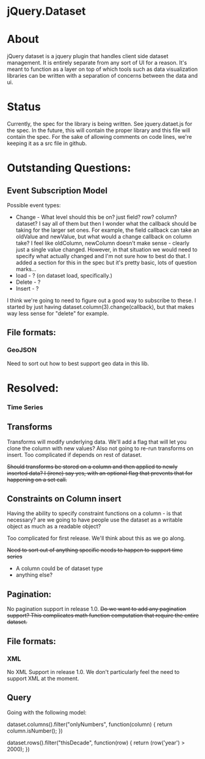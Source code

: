 jQuery.Dataset
==============

# About

jQuery dataset is a jquery plugin that handles client side dataset management. It is entirely separate from any sort of UI for a reason. It's meant to function as a layer on top of which tools such as data visualization libraries can be written with a separation of concerns between the data and ui.

# Status

Currently, the spec for the library is being written.
See jquery.dataet.js for the spec. In the future, this will contain the proper library and this file will contain the spec. For the sake of allowing comments on code lines, we're keeping it as a src file in github.

# Outstanding Questions:

## Event Subscription Model

Possible event types:

* Change - What level should this be on? just field? row? column? dataset? I say all of them but then I wonder what the callback should be taking for the larger set ones. For example, the field callback can take an oldValue and newValue, but what would a change callback on column take? I feel like oldColumn, newColumn doesn't make sense - clearly just a single value changed. However, in that situation we would need to specify what actually changed and I'm not sure how to best do that. I added a section for this in the spec but it's pretty basic, lots of question marks...
* load - ? (on dataset load, specifically.)
* Delete - ?
* Insert - ?

I think we're going to need to figure out a good way to subscribe to these. I started by just having dataset.column(3).change(callback), but that makes way less sense for "delete" for example.

## File formats:

### GeoJSON

Need to sort out how to best support geo data in this lib.



# Resolved:

### Time Series

## Transforms

Transforms will modify underlying data. We'll add a flag that will let you clone the column with new values?
Also not going to re-run transforms on insert. Too complicated if depends on rest of dataset.

<del>Should transforms be stored on a column and then applied to newly inserted data? I (irene) say yes, with an optional flag that prevents that for happening on a set call.

## Constraints on Column insert
Having the ability to specify constraint functions on a column - is that necessary? are we going to have people use the dataset as a writable object as much as a readable object?</del>

Too complicated for first release. We'll think about this as we go along.

<del>Need to sort out of anything specific needs to happen to support time series
* A column could be of dataset type
* anything else?</del>

## Pagination:

No pagination support in release 1.0.
<del>Do we want to add any pagination support? This complicates math function computation that require the entire dataset.</del>

## File formats:

### XML
No XML Support in release 1.0.
<de>We don't particularly feel the need to support XML at the moment. </del>
  
## Query
Going with the following model:

dataset.columns().filter("onlyNumbers", function(column) {
  return column.isNumber();
})

dataset.rows().filter("thisDecade", function(row) {
  return (row('year') > 2000);
})
